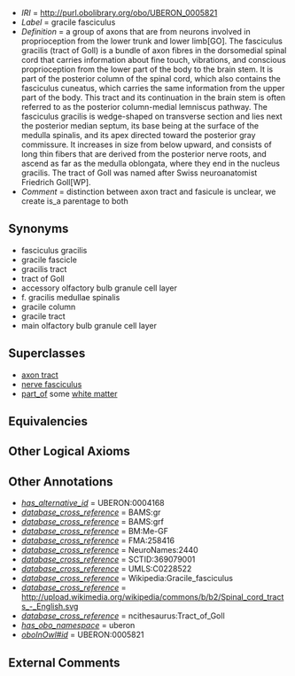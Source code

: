  * *IRI* = http://purl.obolibrary.org/obo/UBERON_0005821
 * *Label* = gracile fasciculus
 * *Definition* = a group of axons that are from neurons involved in proprioception from the lower trunk and lower limb[GO]. The fasciculus gracilis (tract of Goll) is a bundle of axon fibres in the dorsomedial spinal cord that carries information about fine touch, vibrations, and conscious proprioception from the lower part of the body to the brain stem. It is part of the posterior column of the spinal cord, which also contains the fasciculus cuneatus, which carries the same information from the upper part of the body. This tract and its continuation in the brain stem is often referred to as the posterior column-medial lemniscus pathway. The fasciculus gracilis is wedge-shaped on transverse section and lies next the posterior median septum, its base being at the surface of the medulla spinalis, and its apex directed toward the posterior gray commissure. It increases in size from below upward, and consists of long thin fibers that are derived from the posterior nerve roots, and ascend as far as the medulla oblongata, where they end in the nucleus gracilis. The tract of Goll was named after Swiss neuroanatomist Friedrich Goll[WP].
 * *Comment* = distinction between axon tract and fasicule is unclear, we create is_a parentage to both

## Synonyms

 * fasciculus gracilis
 * gracile fascicle
 * gracilis tract
 * tract of Goll
 * accessory olfactory bulb granule cell layer
 * f. gracilis medullae spinalis
 * gracile column
 * gracile tract
 * main olfactory bulb granule cell layer

## Superclasses

 * [axon tract](../../UBERON/18/UBERON_0001018.md)
 * [nerve fasciculus](../../UBERON/19/UBERON_0001019.md)
 * [part_of](../../BFO/50/BFO_0000050.md) some [white matter](../../UBERON/16/UBERON_0002316.md)

## Equivalencies


## Other Logical Axioms


## Other Annotations

 * *[has_alternative_id](../../Id/oboInOwl#hasAlternativeId.md)* = UBERON:0004168
 * *[database_cross_reference](../../ef/oboInOwl#hasDbXref.md)* = BAMS:gr
 * *[database_cross_reference](../../ef/oboInOwl#hasDbXref.md)* = BAMS:grf
 * *[database_cross_reference](../../ef/oboInOwl#hasDbXref.md)* = BM:Me-GF
 * *[database_cross_reference](../../ef/oboInOwl#hasDbXref.md)* = FMA:258416
 * *[database_cross_reference](../../ef/oboInOwl#hasDbXref.md)* = NeuroNames:2440
 * *[database_cross_reference](../../ef/oboInOwl#hasDbXref.md)* = SCTID:369079001
 * *[database_cross_reference](../../ef/oboInOwl#hasDbXref.md)* = UMLS:C0228522
 * *[database_cross_reference](../../ef/oboInOwl#hasDbXref.md)* = Wikipedia:Gracile_fasciculus
 * *[database_cross_reference](../../ef/oboInOwl#hasDbXref.md)* = http://upload.wikimedia.org/wikipedia/commons/b/b2/Spinal_cord_tracts_-_English.svg
 * *[database_cross_reference](../../ef/oboInOwl#hasDbXref.md)* = ncithesaurus:Tract_of_Goll
 * *[has_obo_namespace](../../ce/oboInOwl#hasOBONamespace.md)* = uberon
 * *[oboInOwl#id](../../id/oboInOwl#id.md)* = UBERON:0005821

## External Comments

